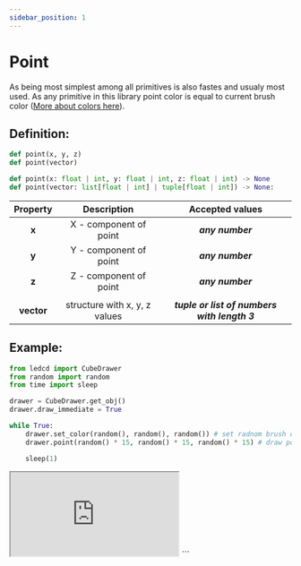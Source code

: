 ```yaml
---
sidebar_position: 1
---
```


# Point

As being most simplest among all primitives is also fastes and usualy most used. As any primitive in this library point color is equal to current brush color ([More about colors here](../drawer-properties/color-management)).

## Definition:

```python title="Simplified definition"
def point(x, y, z)
def point(vector)
```

```python title="Complete definition"
def point(x: float | int, y: float | int, z: float | int) -> None
def point(vector: list[float | int] | tuple[float | int]) -> None:
```

|  Property  |          Description          |               Accepted values                |
| :--------: | :---------------------------: | :------------------------------------------: |
|   **x**    |    X - component of point     |               _**any number**_               |
|   **y**    |    Y - component of point     |               _**any number**_               |
|   **z**    |    Z - component of point     |               _**any number**_               |
|            |                               |                                              |
| **vector** | structure with x, y, z values | _**tuple or list of numbers with length 3**_ |

## Example:

<div id="code_block_hidden" hidden></div>

```python
from ledcd import CubeDrawer
from random import random
from time import sleep

drawer = CubeDrawer.get_obj()
drawer.draw_immediate = True

while True:
    drawer.set_color(random(), random(), random()) # set radnom brush colro
    drawer.point(random() * 15, random() * 15, random() * 15) # draw point at radom location [0-15]

    sleep(1)
```

<script>
  let _ = () => {
    (() => {
      document["cur_state"] = -1;

      document["ind_line_map"] = new Object();
      document.ind_line_map[-1] = null;
      document.ind_line_map[0] = 8;
      document.ind_line_map[1] = 9;
      document.ind_line_map[2] = 11;

      window.addEventListener("message", function (e) {
          if (e.data == document.cur_state || e.data < 0)
            return;
          
          const tmp = document.querySelectorAll("#code_block_hidden ~ div .token-line")[document.ind_line_map[document.cur_state]];
          if (tmp)
            if (tmp.classList.contains("active_code_line"))
              tmp.classList.remove("active_code_line")

          document.cur_state = e.data;
          document.querySelectorAll("#code_block_hidden ~ div .token-line")[document.ind_line_map[document.cur_state]].classList.add("active_code_line")
          
      }, false);


    })()
  }
</script>

<iframe src="http://127.0.0.1:5500/public/examples/point/index.html">
  <p>Your browser does not support iframes.</p>
</iframe>
```
